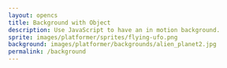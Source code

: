 ```yaml
---
layout: opencs
title: Background with Object
description: Use JavaScript to have an in motion background.
sprite: images/platformer/sprites/flying-ufo.png
background: images/platformer/backgrounds/alien_planet2.jpg
permalink: /background
---
```


<canvas id="world"></canvas>

<script>
  // Get canvas and 2D rendering context
  const canvas = document.getElementById("world");
  const ctx = canvas.getContext('2d');

  // Create image objects for background and sprite
  const backgroundImg = new Image();
  const spriteImg = new Image();

  // Load paths from page variables
  backgroundImg.src = '{{page.background}}';
  spriteImg.src = '{{page.sprite}}';

  // Counter for tracking when both images are ready
  let imagesLoaded = 0;

  // When background is loaded, increment counter and try to start game
  backgroundImg.onload = function() {
    imagesLoaded++;
    startGameWorld();
  };

  // When sprite is loaded, increment counter and try to start game
  spriteImg.onload = function() {
    imagesLoaded++;
    startGameWorld();
  };

  // Function to start the game only once both images are loaded
  function startGameWorld() {
    if (imagesLoaded < 2) return; // wait for both images

    // Base class for all objects in the game world
    class GameObject {
      constructor(image, width, height, x = 0, y = 0, speedRatio = 0) {
        this.image = image;
        this.width = width;
        this.height = height;
        this.x = x;
        this.y = y;
        this.speedRatio = speedRatio;
        this.speed = GameWorld.gameSpeed * this.speedRatio; // movement speed
      }
      update() {} // default: no update
      draw(ctx) {
        ctx.drawImage(this.image, this.x, this.y, this.width, this.height);
      }
    }

    // Background class that scrolls to the left infinitely
    class Background extends GameObject {
      constructor(image, gameWorld) {
        // Make background fill the entire canvas
        super(image, gameWorld.width, gameWorld.height, 0, 0, 0.1);
      }
      update() {
        // Move background left, wrap around when out of view
        this.x = (this.x - this.speed) % this.width;
      }
      draw(ctx) {
        // Draw two copies of background side by side for seamless loop
        ctx.drawImage(this.image, this.x, this.y, this.width, this.height);
        ctx.drawImage(this.image, this.x + this.width, this.y, this.width, this.height);
      }
    }

    // Player (sprite) class with floating animation
    class Player extends GameObject {
      constructor(image, gameWorld) {
        // Scale sprite to half its natural size
        const width = image.naturalWidth / 2;
        const height = image.naturalHeight / 2;

        // Center player on screen
        const x = (gameWorld.width - width) / 2;
        const y = (gameWorld.height - height) / 2;

        super(image, width, height, x, y);
        this.baseY = y;   // baseline Y position
        this.frame = 0;   // frame counter for sine wave
      }
      update() {
        // Make sprite bob up and down using sine wave
        this.y = this.baseY + Math.sin(this.frame * 0.05) * 20;
        this.frame++;
      }
    }

    // Main game world class
    class GameWorld {
      static gameSpeed = 5; // base speed for moving objects
      constructor(backgroundImg, spriteImg) {
        this.canvas = document.getElementById("world");
        this.ctx = this.canvas.getContext('2d');

        // Match canvas size to window
        this.width = window.innerWidth;
        this.height = window.innerHeight;
        this.canvas.width = this.width;
        this.canvas.height = this.height;

        // Style canvas to fill screen
        this.canvas.style.width = `${this.width}px`;
        this.canvas.style.height = `${this.height}px`;
        this.canvas.style.position = 'absolute';
        this.canvas.style.left = `0px`;
        this.canvas.style.top = `${(window.innerHeight - this.height) / 2}px`;

        // Add background and player objects to game
        this.gameObjects = [
          new Background(backgroundImg, this),
          new Player(spriteImg, this)
        ];
      }

      // Main game loop
      gameLoop() {
        // Clear screen
        this.ctx.clearRect(0, 0, this.width, this.height);

        // Update and draw each object
        for (const obj of this.gameObjects) {
          obj.update();
          obj.draw(this.ctx);
        }

        // Request next frame
        requestAnimationFrame(this.gameLoop.bind(this));
      }

      // Start the game loop
      start() {
        this.gameLoop();
      }
    }

    // Create game world and run it
    const world = new GameWorld(backgroundImg, spriteImg);
    world.start();
  }
</script>
